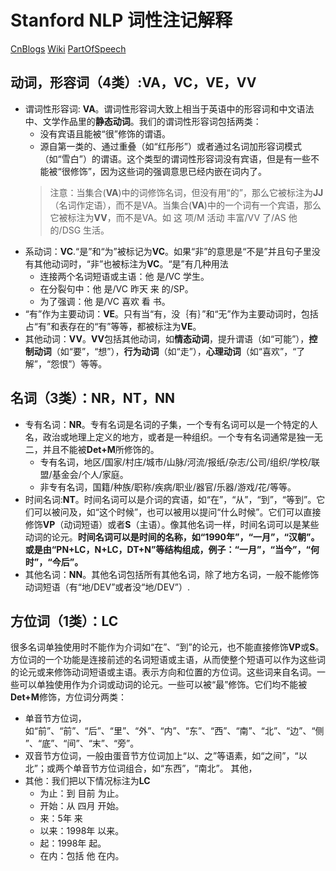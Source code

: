 
# Stanford NLP 词性注记解释 #
[CnBlogs](https://www.cnblogs.com/tonglin0325/p/6850901.html)
[Wiki](https://en.wikipedia.org/wiki/Brown_Corpus#Part-of-speech_tags_used)
[PartOfSpeech](https://stackoverflow.com/questions/1833252/java-stanford-nlp-part-of-speech-labels)
## 动词，形容词（4类）:VA，VC，VE，VV ###
* 谓词性形容词: **VA**。谓词性形容词大致上相当于英语中的形容词和中文语法中、文学作品里的**静态动词**。我们的谓词性形容词包括两类：
  * 没有宾语且能被“很”修饰的谓语。
  * 源自第一类的、通过重叠（如“红彤彤”）或者通过名词加形容词模式（如“雪白”）的谓语。这个类型的谓词性形容词没有宾语，但是有一些不能被“很修饰”，因为这些词的强调意思已经内嵌在词内了。
  > 注意：当集合(**VA**)中的词修饰名词，但没有用“的”，那么它被标注为**JJ**（名词作定语），而不是VA。当集合(**VA**)中的一个词有一个宾语，那么它被标注为**VV**，而不是VA。如 这 项/M 活动 丰富/VV 了/AS 他 的/DSG 生活。
* 系动词：**VC**.“是”和“为”被标记为**VC**。如果“非”的意思是“不是”并且句子里没有其他动词时，“非”也被标注为**VC**。“是”有几种用法
  * 连接两个名词短语或主语：他 是/VC 学生。
  * 在分裂句中：他 是/VC 昨天 来 的/SP。
  * 为了强调：他 是/VC 喜欢 看 书。
* “有”作为主要动词：**VE**。只有当“有，没｛有｝”和“无”作为主要动词时，包括占“有”和表存在的“有”等等，都被标注为**VE**。
* 其他动词：**VV**。**VV**包括其他动词，如**情态动词**，提升谓语（如“可能”），**控制动词**（如“要”，“想”），**行为动词**（如“走”），**心理动词**（如“喜欢”，“了解”，“怨恨”）等等。
## 名词（3类）：NR，NT，NN ###
* 专有名词：**NR**。专有名词是名词的子集，一个专有名词可以是一个特定的人名，政治或地理上定义的地方，或者是一种组织。一个专有名词通常是独一无二，并且不能被**Det+M**所修饰的。
  * 专有名词，地区/国家/村庄/城市/山脉/河流/报纸/杂志/公司/组织/学校/联盟/基金会/个人/家庭。
  * 非专有名词，国籍/种族/职称/疾病/职业/器官/乐器/游戏/花/等等。
* 时间名词:**NT**。时间名词可以是介词的宾语，如“在”，“从”，“到”，“等到”。它们可以被问及，如“这个时候”，也可以被用以提问“什么时候”。它们可以直接修饰**VP**（动词短语）或者**S**（主语）。像其他名词一样，时间名词可以是某些动词的论元。**时间名词可以是时间的名称，如“1990年”，“一月”，“汉朝”。或是由“PN+LC，N+LC，DT+N”等结构组成，例子：“一月”，“当今”，“何时”，“今后”。**
* 其他名词：**NN**。其他名词包括所有其他名词，除了地方名词，一般不能修饰动词短语（有“地/DEV”或者没“地/DEV”）.
## 方位词（1类）：LC ##
很多名词单独使用时不能作为介词如“在”、“到”的论元，也不能直接修饰**VP**或**S**。方位词的一个功能是连接前述的名词短语或主语，从而使整个短语可以作为这些词的论元或来修饰动词短语或主语。表示方向和位置的方位词。这些词来自名词。一些可以单独使用作为介词或动词的论元。一些可以被“最”修饰。它们均不能被**Det+M**修饰，方位词分两类：
  * 单音节方位词，如“前”、“前”、“后”、“里”、“外”、“内”、“东”、“西”、“南”、“北”、“边”、“侧”、“底”、“间”、“末”、“旁”。
  * 双音节方位词，一般由蛋音节方位词加上“以、之”等语素，如“之间”，“以北”；或两个单音节方位词组合，如“东西”，“南北”。
  其他，
  * 其他：我们把以下情况标注为**LC**
    * 为止：到 目前 为止。
    * 开始：从 四月 开始。
    * 来：5年 来
    * 以来：1998年 以来。
    * 起：1998年 起。
    * 在内：包括 他 在内。
